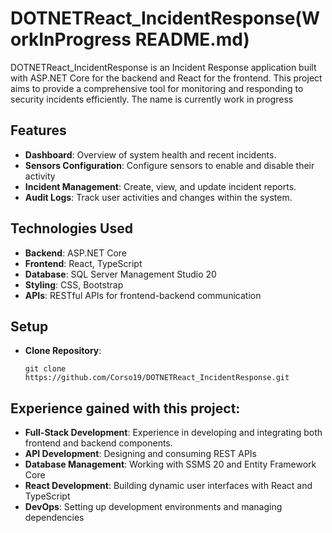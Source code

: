 # DOTNETReact_IncidentResponse(WorkInProgress README.md)

DOTNETReact_IncidentResponse is an Incident Response application built with ASP.NET Core for the backend and React for the frontend. This project aims to provide a comprehensive tool for monitoring and responding to security incidents efficiently. The name is currently work in progress

## Features

- **Dashboard**: Overview of system health and recent incidents.
- **Sensors Configuration**: Configure sensors to enable and disable their activity
- **Incident Management**: Create, view, and update incident reports.
- **Audit Logs**: Track user activities and changes within the system.

## Technologies Used

- **Backend**: ASP.NET Core
- **Frontend**: React, TypeScript
- **Database**: SQL Server Management Studio 20
- **Styling**: CSS, Bootstrap
- **APIs**: RESTful APIs for frontend-backend communication

## Setup

- **Clone Repository**:

  ```
  git clone https://github.com/Corso19/DOTNETReact_IncidentResponse.git
  ```

## Experience gained with this project:

- **Full-Stack Development**: Experience in developing and integrating both frontend and backend components.
- **API Development**: Designing and consuming REST APIs
- **Database Management**: Working with SSMS 20 and Entity Framework Core
- **React Development**: Building dynamic user interfaces with React and TypeScript
- **DevOps**: Setting up development environments and managing dependencies

  


